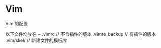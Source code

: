 # Vim

Vim 的配置

以下文件均放在 ~
.vimrc        // 不含插件的版本
.vimre_backup // 有插件的版本
.vim/skel/    // 新建文件的模板库
